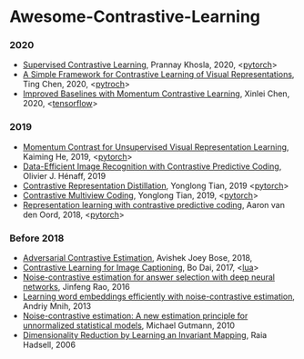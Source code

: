 # Awesome-Contrastive-Learning

### 2020
* [Supervised Contrastive Learning](https://arxiv.org/abs/2004.11362), Prannay Khosla, 2020, <[pytorch](https://github.com/HobbitLong/SupContrast)>
* [A Simple Framework for Contrastive Learning of Visual Representations](https://arxiv.org/abs/2002.05709), Ting Chen, 2020, <[pytroch](https://github.com/sthalles/SimCLR)>
* [Improved Baselines with Momentum Contrastive Learning](https://arxiv.org/abs/2003.04297), Xinlei Chen, 2020, <[tensorflow](https://github.com/ppwwyyxx/moco.tensorflow)>

### 2019
* [Momentum Contrast for Unsupervised Visual Representation Learning](https://arxiv.org/abs/1911.05722), Kaiming He, 2019, <[pytorch](https://github.com/HobbitLong/CMC/)>
* [Data-Efficient Image Recognition with Contrastive Predictive Coding](https://arxiv.org/abs/1905.09272), Olivier J. Hénaff, 2019
* [Contrastive Representation Distillation](https://arxiv.org/abs/1910.10699), Yonglong Tian, 2019 <[pytorch](https://github.com/HobbitLong/RepDistiller)>
* [Contrastive Multiview Coding](https://arxiv.org/abs/1906.05849), Yonglong Tian, 2019, <[pytorch](https://github.com/HobbitLong/CMC/)>
* [Representation learning with contrastive predictive coding](https://arxiv.org/abs/1807.03748), Aaron van den Oord, 2018, <[pytorch](https://github.com/jefflai108/Contrastive-Predictive-Coding-PyTorch)>

### Before 2018
* [Adversarial Contrastive Estimation](https://arxiv.org/abs/1805.03642), Avishek Joey Bose, 2018,
* [Contrastive Learning for Image Captioning](http://papers.nips.cc/paper/6691-contrastive-learning-for-image-captioning), Bo Dai, 2017, <[lua](https://github.com/doubledaibo/clcaption_nips2017)>
* [Noise-contrastive estimation for answer selection with deep neural networks](https://dl.acm.org/doi/abs/10.1145/2983323.2983872), Jinfeng Rao, 2016
* [Learning word embeddings efficiently with noise-contrastive estimation](http://papers.nips.cc/paper/5165-learning-word-embeddings), Andriy Mnih, 2013
* [Noise-contrastive estimation: A new estimation principle for unnormalized statistical models](http://proceedings.mlr.press/v9/gutmann10a/gutmann10a.pdf?source=post_page---------------------------), Michael Gutmann, 2010
* [Dimensionality Reduction by Learning an Invariant Mapping](http://yann.lecun.com/exdb/publis/pdf/hadsell-chopra-lecun-06.pdf), Raia Hadsell, 2006


